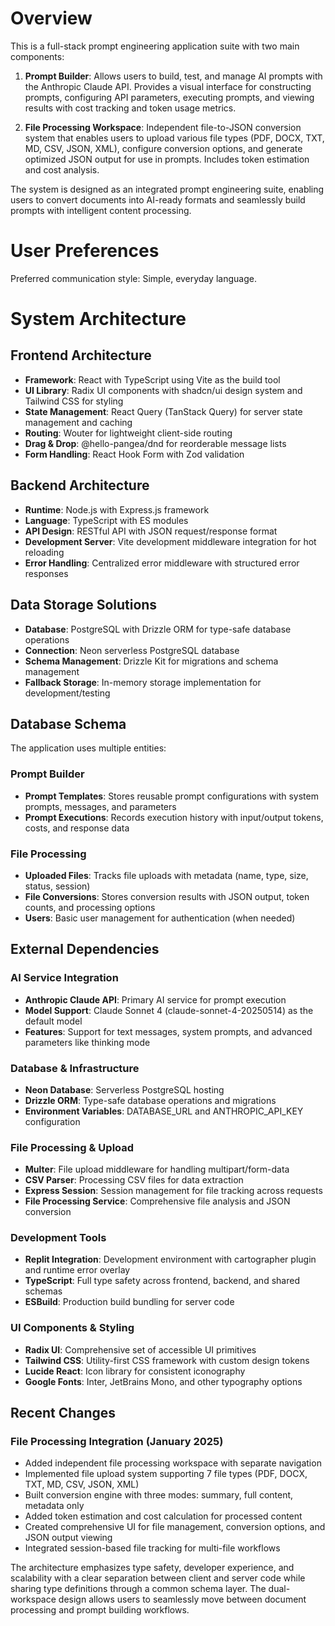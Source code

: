 # Overview

This is a full-stack prompt engineering application suite with two main components:

1. **Prompt Builder**: Allows users to build, test, and manage AI prompts with the Anthropic Claude API. Provides a visual interface for constructing prompts, configuring API parameters, executing prompts, and viewing results with cost tracking and token usage metrics.

2. **File Processing Workspace**: Independent file-to-JSON conversion system that enables users to upload various file types (PDF, DOCX, TXT, MD, CSV, JSON, XML), configure conversion options, and generate optimized JSON output for use in prompts. Includes token estimation and cost analysis.

The system is designed as an integrated prompt engineering suite, enabling users to convert documents into AI-ready formats and seamlessly build prompts with intelligent content processing.

# User Preferences

Preferred communication style: Simple, everyday language.

# System Architecture

## Frontend Architecture
- **Framework**: React with TypeScript using Vite as the build tool
- **UI Library**: Radix UI components with shadcn/ui design system and Tailwind CSS for styling
- **State Management**: React Query (TanStack Query) for server state management and caching
- **Routing**: Wouter for lightweight client-side routing
- **Drag & Drop**: @hello-pangea/dnd for reorderable message lists
- **Form Handling**: React Hook Form with Zod validation

## Backend Architecture
- **Runtime**: Node.js with Express.js framework
- **Language**: TypeScript with ES modules
- **API Design**: RESTful API with JSON request/response format
- **Development Server**: Vite development middleware integration for hot reloading
- **Error Handling**: Centralized error middleware with structured error responses

## Data Storage Solutions
- **Database**: PostgreSQL with Drizzle ORM for type-safe database operations
- **Connection**: Neon serverless PostgreSQL database
- **Schema Management**: Drizzle Kit for migrations and schema management
- **Fallback Storage**: In-memory storage implementation for development/testing

## Database Schema
The application uses multiple entities:

### Prompt Builder
- **Prompt Templates**: Stores reusable prompt configurations with system prompts, messages, and parameters
- **Prompt Executions**: Records execution history with input/output tokens, costs, and response data

### File Processing
- **Uploaded Files**: Tracks file uploads with metadata (name, type, size, status, session)
- **File Conversions**: Stores conversion results with JSON output, token counts, and processing options
- **Users**: Basic user management for authentication (when needed)

## External Dependencies

### AI Service Integration
- **Anthropic Claude API**: Primary AI service for prompt execution
- **Model Support**: Claude Sonnet 4 (claude-sonnet-4-20250514) as the default model
- **Features**: Support for text messages, system prompts, and advanced parameters like thinking mode

### Database & Infrastructure
- **Neon Database**: Serverless PostgreSQL hosting
- **Drizzle ORM**: Type-safe database operations and migrations
- **Environment Variables**: DATABASE_URL and ANTHROPIC_API_KEY configuration

### File Processing & Upload
- **Multer**: File upload middleware for handling multipart/form-data
- **CSV Parser**: Processing CSV files for data extraction
- **Express Session**: Session management for file tracking across requests
- **File Processing Service**: Comprehensive file analysis and JSON conversion

### Development Tools
- **Replit Integration**: Development environment with cartographer plugin and runtime error overlay
- **TypeScript**: Full type safety across frontend, backend, and shared schemas
- **ESBuild**: Production build bundling for server code

### UI Components & Styling
- **Radix UI**: Comprehensive set of accessible UI primitives
- **Tailwind CSS**: Utility-first CSS framework with custom design tokens
- **Lucide React**: Icon library for consistent iconography
- **Google Fonts**: Inter, JetBrains Mono, and other typography options

## Recent Changes

### File Processing Integration (January 2025)
- Added independent file processing workspace with separate navigation
- Implemented file upload system supporting 7 file types (PDF, DOCX, TXT, MD, CSV, JSON, XML)
- Built conversion engine with three modes: summary, full content, metadata only
- Added token estimation and cost calculation for processed content
- Created comprehensive UI for file management, conversion options, and JSON output viewing
- Integrated session-based file tracking for multi-file workflows

The architecture emphasizes type safety, developer experience, and scalability with a clear separation between client and server code while sharing type definitions through a common schema layer. The dual-workspace design allows users to seamlessly move between document processing and prompt building workflows.